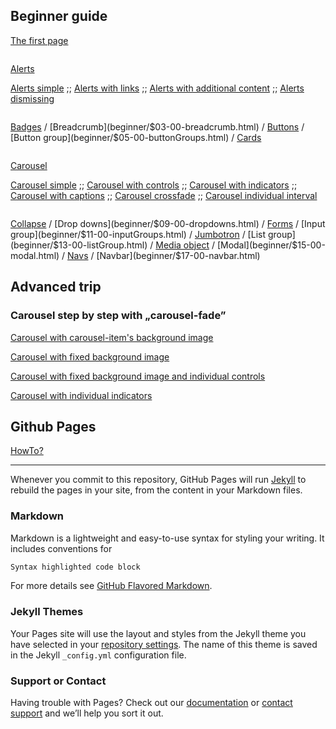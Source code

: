 ## Beginner guide
  
[The first page](beginner/first_page/datasheet.md)

```
```
[Alerts](beginner/$01-00-alerts.html)  
  
[Alerts simple](beginner/alerts/datasheet-alerts-01-simple.md)
;;
[Alerts with links](beginner/alerts/datasheet-alerts-02-withLinks.md)
;;
[Alerts with additional content](beginner/alerts/datasheet-alerts-03-addContent.md)
;;
[Alerts dismissing](beginner/alerts/datasheet-alerts-04-dismissing.md)

```
```

[Badges](beginner/$02-00-badges.html)
/
[Breadcrumb](beginner/$03-00-breadcrumb.html)
/
[Buttons](beginner/$04-00-buttons.html)
/
[Button group](beginner/$05-00-buttonGroups.html)
/
[Cards](beginner/$06-00-cards.html)

```
```

[Carousel](beginner/$07-00-carousel.html)  
  
[Carousel simple](beginner/carousel/datasheet-carousel-01-simple.md)
;;
[Carousel with controls](beginner/carousel/datasheet-carousel-02-withControls.md)
;;
[Carousel with indicators](beginner/carousel/datasheet-carousel-03-withIndicators.md)
;;
[Carousel with captions](beginner/carousel/datasheet-carousel-04-withCaptions.md)
;;
[Carousel crossfade](beginner/carousel/datasheet-carousel-05-crossfade.md)
;;
[Carousel individual interval](beginner/carousel/datasheet-carousel-06-individualInterval.md)

```
```

[Collapse](beginner/$08-00-collapse.html)
/
[Drop downs](beginner/$09-00-dropdowns.html)
/
[Forms](beginner/$10-00-forms.html)
/
[Input group](beginner/$11-00-inputGroups.html)
/
[Jumbotron](beginner/$12-00-jumbotron.html)
/
[List group](beginner/$13-00-listGroup.html)
/
[Media object](beginner/$14-00-mediaObject.html)
/
[Modal](beginner/$15-00-modal.html)
/
[Navs](beginner/$16-00-navs.html)
/
[Navbar](beginner/$17-00-navbar.html)

## Advanced trip

### Carousel step by step with „carousel-fade”

[Carousel with carousel-item's background image](advanced/carousel/datasheet-carousel-01-bgImage.md)  

[Carousel with fixed background image](advanced/carousel/datasheet-carousel-02-bgImgFix.md)  

[Carousel with fixed background image and individual controls](advanced/carousel/datasheet-carousel-03-fixedWithControls.md)  

[Carousel with individual indicators](advanced/carousel/datasheet-carousel-04-fixedWithIndicators.md)  

## Github Pages
[HowTo?](https://pages.github.com/)

***
Whenever you commit to this repository, GitHub Pages will run [Jekyll](https://jekyllrb.com/) to rebuild the pages in your site, from the content in your Markdown files.

### Markdown

Markdown is a lightweight and easy-to-use syntax for styling your writing. It includes conventions for

```markdown
Syntax highlighted code block
```

For more details see [GitHub Flavored Markdown](https://guides.github.com/features/mastering-markdown/).

### Jekyll Themes

Your Pages site will use the layout and styles from the Jekyll theme you have selected in your [repository settings](https://github.com/kissjgabi/B6strap/settings). The name of this theme is saved in the Jekyll `_config.yml` configuration file.

### Support or Contact

Having trouble with Pages? Check out our [documentation](https://help.github.com/categories/github-pages-basics/) or [contact support](https://github.com/contact) and we’ll help you sort it out.
